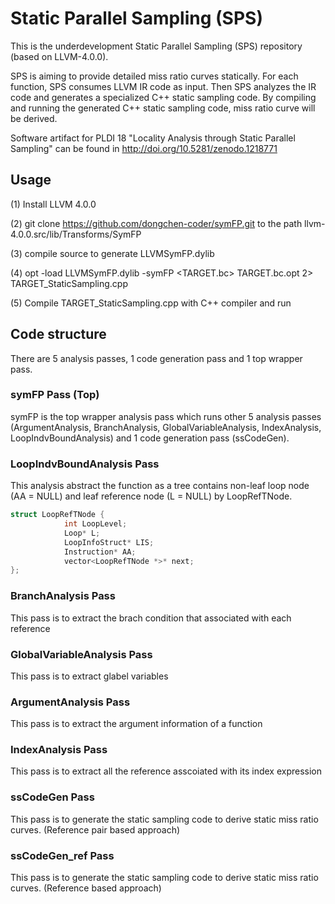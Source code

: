 # Static Parallel Sampling (SPS)

This is the underdevelopment Static Parallel Sampling (SPS) repository (based on LLVM-4.0.0). 

SPS is aiming to provide detailed miss ratio curves statically. 
For each function, SPS consumes LLVM IR code as input. 
Then SPS analyzes the IR code and generates a specialized C++ static sampling code.
By compiling and running the generated C++ static sampling code, miss ratio curve will be derived.

Software artifact for PLDI 18 "Locality Analysis through Static Parallel Sampling" can be found in http://doi.org/10.5281/zenodo.1218771

## Usage

(1) Install LLVM 4.0.0

(2) git clone https://github.com/dongchen-coder/symFP.git to the path llvm-4.0.0.src/lib/Transforms/SymFP

(3) compile source to generate LLVMSymFP.dylib

(4) opt -load LLVMSymFP.dylib -symFP \<TARGET.bc\> TARGET.bc.opt 2\> TARGET\_StaticSampling.cpp

(5) Compile TARGET\_StaticSampling.cpp with C++ compiler and run


## Code structure

There are 5 analysis passes, 1 code generation pass and 1 top wrapper pass. 

### symFP Pass (Top)

symFP is the top wrapper analysis pass which runs other 5 analysis passes (ArgumentAnalysis, BranchAnalysis, GlobalVariableAnalysis, IndexAnalysis, LoopIndvBoundAnalysis) and 1 code generation pass (ssCodeGen). 

### LoopIndvBoundAnalysis Pass 

This analysis abstract the function as a tree contains non-leaf loop node (AA = NULL) and leaf reference node (L = NULL) by LoopRefTNode.   

```C++
struct LoopRefTNode {
            int LoopLevel;
            Loop* L;
            LoopInfoStruct* LIS;
            Instruction* AA;
            vector<LoopRefTNode *>* next;
};
```

### BranchAnalysis Pass
This pass is to extract the brach condition that associated with each reference

### GlobalVariableAnalysis Pass
This pass is to extract glabel variables

### ArgumentAnalysis Pass
This pass is to extract the argument information of a function

### IndexAnalysis Pass
This pass is to extract all the reference asscoiated with its index expression

### ssCodeGen Pass
This pass is to generate the static sampling code to derive static miss ratio curves. (Reference pair based approach)

### ssCodeGen_ref Pass
This pass is to generate the static sampling code to derive static miss ratio curves. (Reference based approach)

